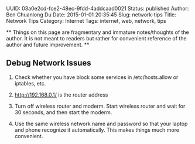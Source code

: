 UUID: 03a0e2cd-fce2-48ec-9fdd-4addcaad0021
Status: published
Author: Ben Chuanlong Du
Date: 2015-01-01 20:35:45
Slug: network-tips
Title: Network Tips
Category: Internet
Tags: internet, web, network, tips

**
Things on this page are fragmentary and immature notes/thoughts of the author. 
It is not meant to readers but rather for convenient reference of the author and future improvement.
**
 

## Debug Network Issues

1. Check whether you have block some services in /etc/hosts.allow or iptables, etc.

2. http://192.168.0.1/ is the router address

1. Turn off wireless router and moderm. 
Start wireless router and wait for 30 seconds,
and then start the moderm.

2. Use the same wireless network name and password 
so that your laptop and phone recognize it automatically.
This makes things much more convenient.
